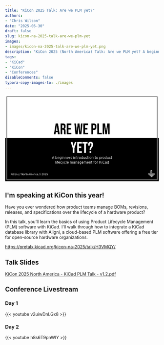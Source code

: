 ```yaml
---
title: "KiCon 2025 Talk: Are we PLM yet?"
authors:
- "Chris Wilson"
date: "2025-05-30"
draft: false
slug: kicon-na-2025-talk-are-we-plm-yet
images:
- images/kicon-na-2025-talk-are-we-plm-yet.png
description: "KiCon 2025 (North America) Talk: Are we PLM yet? A beginners introduction to product lifecycle management for KiCad."
tags:
- "KiCad"
- "KiCon"
- "Conferences"
disableComments: false
typora-copy-images-to: ./images
---
```


![](images/kicon-na-2025-talk-are-we-plm-yet.png)

## I'm speaking at KiCon this year!

Have you ever wondered how product teams manage BOMs, revisions, releases, and specifications over the lifecycle of a hardware product?

In this talk, you’ll learn the basics of using Product Lifecycle Management (PLM) software with KiCad. I'll walk through how to integrate a KiCad database library with Aligni, a cloud-based PLM software offering a free tier for open-source hardware organizations.

https://pretalx.kicad.org/kicon-na-2025/talk/H3VMQY/

## Talk Slides

 [KiCon 2025 North America - KiCad PLM Talk - v1.2.pdf](<KiCon 2025 (North America) - KiCad PLM Talk - v1.2.pdf>)

## Conference Livestream

### Day 1

{{< youtube v2uiwDnLGx8 >}}

### Day 2

{{< youtube h8s6T9pnWlY >}}
